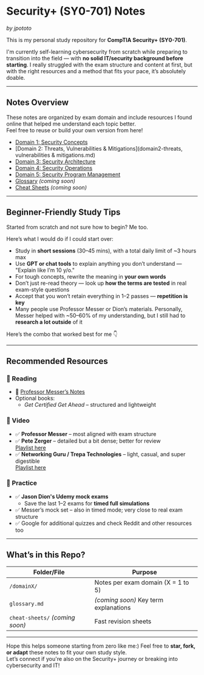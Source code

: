 # Security+ (SY0-701) Notes 
_by jpototo_

This is my personal study repository for **CompTIA Security+ (SY0-701)**.

I'm currently self-learning cybersecurity from scratch while preparing to transition into the field — with **no solid IT/security background before starting**. I really struggled with the exam structure and content at first, but with the right resources and a method that fits your pace, it’s absolutely doable.

---

## Notes Overview

These notes are organized by exam domain and include resources I found online that helped me understand each topic better.  
Feel free to reuse or build your own version from here!

- [Domain 1: Security Concepts](domain1-security-concepts.md)
- [Domain 2: Threats, Vulnerabilities & Mitigations](domain2-threats, vulnerabilities & mitigations.md)
- [Domain 3: Security Architecture](domain3-security-architecture.md)
- [Domain 4: Security Operations](domain4-security-operations.md)
- [Domain 5: Security Program Management](domain5-security-program-management.md)
- [Glossary](#) _(coming soon)_
- [Cheat Sheets](#) _(coming soon)_

---

## Beginner-Friendly Study Tips

Started from scratch and not sure how to begin? Me too.

Here’s what I would do if I could start over:

- Study in **short sessions** (30–45 mins), with a total daily limit of ~3 hours max
- Use **GPT or chat tools** to explain anything you don’t understand — "Explain like I’m 10 y/o."
- For tough concepts, rewrite the meaning in **your own words**
- Don’t just re-read theory — look up **how the terms are tested** in real exam-style questions
- Accept that you won’t retain everything in 1–2 passes — **repetition is key**
- Many people use Professor Messer or Dion’s materials. Personally, Messer helped with ~50–60% of my understanding, but I still had to **research a lot outside** of it

Here’s the combo that worked best for me 👇

---

## Recommended Resources

### 🧾 Reading
- 🔹 [Professor Messer’s Notes](https://www.professormesser.com/)
- Optional books:
  - *Get Certified Get Ahead* – structured and lightweight

### 🎥 Video
- ✅ **Professor Messer** – most aligned with exam structure
- ✅ **Pete Zerger** – detailed but a bit dense; better for review  
  [Playlist here](https://www.youtube.com/watch?v=1E7pI7PB4KI&list=PL7XJSuT7Dq_UDJgYoQGIW9viwM5hc4C7n)
- ✅ **Networking Guru / Trepa Technologies** – light, casual, and super digestible  
  [Playlist here](https://www.youtube.com/watch?v=G0NCHag1rKc&list=PLHSJ0vCAgLfi7aTNbCSvvByfNar2EPGbZ)

### 🧠 Practice
- ✅ **Jason Dion's Udemy mock exams**  
  - Save the last 1–2 exams for **timed full simulations**
- ✅ Messer’s mock set – also in timed mode; very close to real exam structure
- ✅ Google for additional quizzes and check Reddit and other resources too

---

## What’s in this Repo?

| Folder/File   | Purpose                             |
|---------------|-------------------------------------|
| `/domainX/`   | Notes per exam domain (X = 1 to 5)  |
| `glossary.md` | _(coming soon)_ Key term explanations        |
| `cheat-sheets/` _(coming soon)_ | Fast revision sheets       |

---

Hope this helps someone starting from zero like me:)
Feel free to **star, fork, or adapt** these notes to fit your own study style.  
Let’s connect if you're also on the Security+ journey or breaking into cybersecurity and IT!
